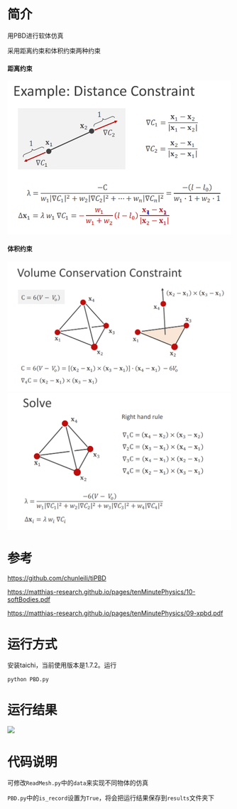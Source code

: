 # 简介
用PBD进行软体仿真

采用距离约束和体积约束两种约束

####  距离约束
![](photo/Distance%20Constraint.png)

#### 体积约束
![](photo/Volume%20Conservation%20Constraint%201.png)
![](photo/Volume%20Conservation%20Constraint%202.png)

# 参考
https://github.com/chunleili/tiPBD

https://matthias-research.github.io/pages/tenMinutePhysics/10-softBodies.pdf

https://matthias-research.github.io/pages/tenMinutePhysics/09-xpbd.pdf


# 运行方式
安装taichi，当前使用版本是1.7.2。运行
```
python PBD.py
``` 

# 运行结果
![](results/video.gif)

# 代码说明
可修改<code>ReadMesh.py</code>中的<code>data</code>来实现不同物体的仿真

<code>PBD.py</code>中的<code>is_record</code>设置为<code>True</code>，将会把运行结果保存到<code>results</code>文件夹下